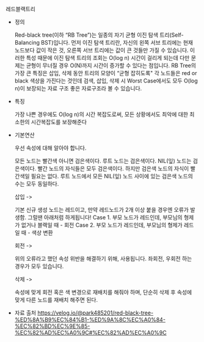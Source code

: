 레드블랙트리

- 정의

  Red-black tree(이하 “RB Tree”)는 일종의 자기 균형 이진 탐색 트리(Self-Balancing BST)입니다.
  먼저 이진 탐색 트리란, 자신의 왼쪽 서브 트리에는 현재 노드보다 값이 작은 것, 오른쪽 서브 트리에는 값이 큰 것들만 가질 수 있습니다.
  이러한 특성 때문에 이진 탐색 트리의 조회는 O(log n) 시간이 걸리게 되는데 다만 문제는 균형이 무너질 경우 O(N)까지 시간이 증가할 수 있다는 점입니다.
  RB Tree의 가장 큰 특징은 삽입, 삭제 동안 트리의 모양이 “균형 잡히도록" 각 노드들은 red or black 색상을 가진다는 것인데 검색, 삽입, 삭제 시 Worst Case에서도 모두 O(log n)이 보장되는 자료 구조 좋은 자료구조라 볼 수 있습니다.

- 특징

  가장 나쁜 경우에도 O(log n)의 시간 복잡도로써, 모든 상황에서도 최악에 대한 최소한의 시간복잡도를 보장해준다

- 기본연산

  우선 속성에 대해 알아야 합니다.

  모든 노드는 빨간색 아니면 검은색이다.
  루트 노드는 검은색이다.
  NIL(잎) 노드는 검은색이다.
  빨간 노드의 자식들은 모두 검은색이다. 하지만 검은색 노드의 자식이 빨간색일 필요는 없다.
  루트 노드에서 모든 NIL(잎) 노드 사이에 있는 검은색 노드의 수는 모두 동일하다.

  삽입 ->

  기본 신규 생성 노드는 레드이고, 만약 레드노드가 2개 이상 붙을 경우엔 오류가 발생함. 그럴땐 아래처럼 하게됩니다!
  Case 1. 부모 노드가 레드인데, 부모님의 형제가 없거나 블랙일 때 - 회전
  Case 2. 부모 노드가 레드인데, 부모님의 형제가 레드일 때 - 색상 변환

  회전 ->

  위의 오류라고 했던 속성 위반을 해결하기 위해, 사용됩니다.
  좌회전, 우회전 하는 경우가 모두 있습니다.

  삭제 ->

  속성에 맞게 회전 혹은 색 변경으로 재배치를 해줘야 하며, 단순히 삭제 후 속성에 맞게 다른 노드를 재배치 해주면 된다.

- 자료 출처
  https://velog.io/@park485201/red-black-tree-%ED%8A%B9%EC%84%B1-%ED%9A%8C%EC%A0%84-%EC%82%BD%EC%9E%85-%EC%82%AD%EC%A0%9C#%EC%82%AD%EC%A0%9C
